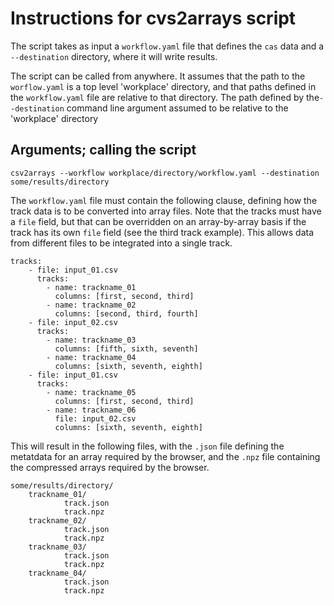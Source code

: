 # Instructions for cvs2arrays script

The script takes as input a ```workflow.yaml``` file that defines the ```cas``` data and a ```--destination``` directory, where it will write results. 

The script can be called from anywhere. It assumes that the path to the ```worflow.yaml``` is a top level 'workplace' directory, and that paths defined in the ```workflow.yaml``` file are relative to that directory. The path defined by the```--destination``` command line argument assumed to be relative to the 'workplace' directory 

## Arguments; calling the script

```
csv2arrays --workflow workplace/directory/workflow.yaml --destination some/results/directory
```

The ```workflow.yaml``` file must contain the following clause, defining how the track data is to be converted into array files. Note that the tracks must have a ```file``` field, but that can be overridden on an array-by-array basis if the track has its own ```file``` field (see the third track example). This allows data from different files to be integrated into a single track. 

```
tracks:
    - file: input_01.csv
      tracks: 
        - name: trackname_01
          columns: [first, second, third]
        - name: trackname_02
          columns: [second, third, fourth]
    - file: input_02.csv
      tracks: 
        - name: trackname_03
          columns: [fifth, sixth, seventh]
        - name: trackname_04
          columns: [sixth, seventh, eighth]
    - file: input_01.csv
      tracks: 
        - name: trackname_05
          columns: [first, second, third]
        - name: trackname_06
          file: input_02.csv
          columns: [sixth, seventh, eighth]
```

This will result in the following files, with the ```.json``` file defining the metatdata for an array required by the browser, and the ```.npz``` file containing the compressed arrays required by the browser.

```
some/results/directory/
	trackname_01/
    	    track.json
            track.npz
	trackname_02/
    	    track.json
            track.npz
	trackname_03/
    	    track.json
            track.npz
	trackname_04/
    	    track.json
            track.npz
```
